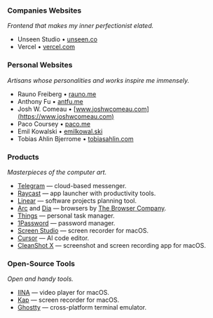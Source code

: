 ### Companies Websites

_Frontend that makes my inner perfectionist elated._

- Unseen Studio • [unseen.co](https://unseen.co)
- Vercel • [vercel.com](https://vercel.com)

### Personal Websites

_Artisans whose personalities and works inspire me immensely._

- Rauno Freiberg • [rauno.me](https://rauno.me)
- Anthony Fu • [antfu.me](https://antfu.me)
- Josh W. Comeau • [www.joshwcomeau.com](https://www.joshwcomeau.com)
- Paco Coursey • [paco.me](https://paco.me)
- Emil Kowalski • [emilkowal.ski](https://emilkowal.ski)
- Tobias Ahlin Bjerrome • [tobiasahlin.com](https://tobiasahlin.com)

### Products

_Masterpieces of the computer art._

- [Telegram](https://telegram.org) — cloud-based messenger.
- [Raycast](https://www.raycast.com) — app launcher with productivity tools.
- [Linear](https://linear.app) — software projects planning tool.
- [Arc](https://arc.net) and [Dia](https://www.diabrowser.com) — browsers by [The Browser Company](https://thebrowser.company).
- [Things](https://culturedcode.com/things) — personal task manager.
- [1Password](https://1password.com) — password manager.
- [Screen Studio](https://www.screen.studio) — screen recorder for macOS.
- [Cursor](https://www.cursor.com) — AI code editor.
- [CleanShot X](https://cleanshot.com) — screenshot and screen recording app for macOS.

### Open-Source Tools

_Open and handy tools._

- [IINA](https://github.com/iina/iina) — video player for macOS.
- [Kap](https://github.com/wulkano/Kap) — screen recorder for macOS.
- [Ghostty](https://github.com/ghostty-org/ghostty) — cross-platform terminal emulator.
